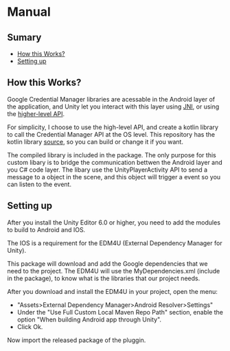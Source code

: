 # Manual
## Sumary
- [How this Works?](./MANUAL.md#how-this-works?)
- [Setting up](./MANUAL.md#setting-up)

## How this Works?
Google Credential Manager libraries are acessable in the Android layer of the application, and Unity let you interact with this layer using [JNI](https://docs.unity3d.com/ScriptReference/AndroidJNI.html), or using the [higher-level API](https://docs.unity3d.com/Manual/android-plugins-java-code-from-c-sharp.html).

For simplicity, I choose to use the high-level API, and create a kotlin library to call the Credential Manager API at the OS level. This repository has the kotlin library [source](https://github.com/gabriel01913/UnityGoogleCredentials/tree/main/KotlinSource), so you can build or change it if you want.

The compiled library is included in the package. The only purpose for this custom libary is to bridge the communication bettwen the Android layer and you C# code layer. The libary use the UnityPlayerActivity API to send a message to a object in the scene, and this object will trigger a event so you can listen to the event.

## Setting up
After you install the Unity Editor 6.0 or higher, you need to add the modules to build to Android and IOS. 

The IOS is a requirement for the EDM4U (External Dependency Manager for Unity).

This package will download and add the Google dependencies that we need to the project. The EDM4U will use the MyDependencies.xml (include in the package), to know what is the libraries that our project needs.

After you download and install the EDM4U in your project, open the menu:
- "Assets>External Dependency Manager>Android Resolver>Settings"
- Under the "Use Full Custom Local Maven Repo Path" section, enable the option "When building Android app through Unity".
- Click Ok.

Now import the released package of the pluggin.

